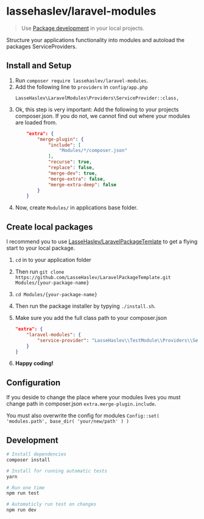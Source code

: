 # lassehaslev/laravel-modules
> Use [Package development]( https://laravel.com/docs/5.3/packages ) in your local projects.

Structure your applications functionality into modules and autoload the packages ServiceProviders.

## Install and Setup
1) Run ```composer require lassehaslev/laravel-modules```.
2) Add the following line to ```providers``` in ```config/app.php``` 
    ```
    LasseHaslev\LaravelModules\Providers\ServiceProvider::class,
    ```
3) Ok, this step is very important: Add the following to your projects composer.json.
    If you do not, we cannot find out where your modules are loaded from. 
    ```json
        "extra": {
            "merge-plugin": {
                "include": [
                    "Modules/*/composer.json"
                ],
                "recurse": true,
                "replace": false,
                "merge-dev": true,
                "merge-extra": false,
                "merge-extra-deep": false
            }
        }
    ```
4) Now, create ```Modules/``` in applications base folder.

## Create local packages
I recommend you to use [LasseHaslev/LaravelPackageTemlate](https://github.com/LasseHaslev/LaravelPackageTemplate) to get a flying start to your local package.

1) ```cd``` in to your application folder
2) Then run 
    ```git clone https://github.com/LasseHaslev/LaravelPackageTemplate.git Modules/{your-package-name}```
3) ```cd Modules/{your-package-name}```

4) Then run the package installer by typying ```./install.sh```. 
5) Make sure you add the full class path to your composer.json
    ```json
    "extra": {
        "laravel-modules": {
            "service-provider": "LasseHaslev\\TestModule\\Providers\\ServiceProvider"
        }
    }
    ```
6) **Happy coding!**

## Configuration
If you deside to change the place where your modules lives you must change path in composer.json ```extra.merge-plugin.include```.

You must also overwrite the config for modules 
```Config::set( 'modules.path', base_dir( 'your/new/path' ) )```

## Development
``` bash
# Install dependencies
composer install

# Install for running automatic tests
yarn

# Run one time
npm run test

# Automaticly run test on changes
npm run dev
```
